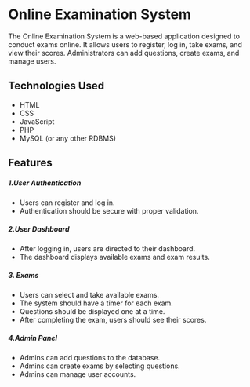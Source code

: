 # Online Examination System

The Online Examination System is a web-based application designed to conduct exams online. It allows users to register, log in, take exams, and view their scores. Administrators can add questions, create exams, and manage users.

## Technologies Used
- HTML
- CSS
- JavaScript
- PHP
- MySQL (or any other RDBMS)

## Features

##### 1.User Authentication
- Users can register and log in.
- Authentication should be secure with proper validation.

##### 2.User Dashboard
- After logging in, users are directed to their dashboard.
- The dashboard displays available exams and exam results.

##### 3. Exams
- Users can select and take available exams.
- The system should have a timer for each exam.
- Questions should be displayed one at a time.
- After completing the exam, users should see their scores.

##### 4.Admin Panel
- Admins can add questions to the database.
- Admins can create exams by selecting questions.
- Admins can manage user accounts.
